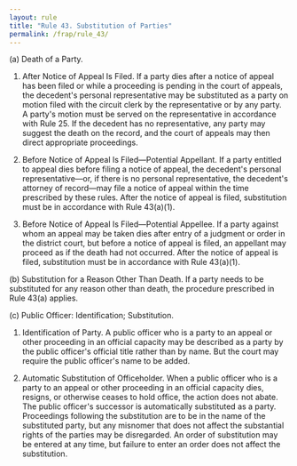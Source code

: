 ```yaml
---
layout: rule
title: "Rule 43. Substitution of Parties"
permalink: /frap/rule_43/
---
```


(a) Death of a Party.


1. After Notice of Appeal Is Filed. If a party dies after a notice of appeal has been filed or while a proceeding is pending in the court of appeals, the decedent's personal representative may be substituted as a party on motion filed with the circuit clerk by the representative or by any party. A party's motion must be served on the representative in accordance with Rule 25. If the decedent has no representative, any party may suggest the death on the record, and the court of appeals may then direct appropriate proceedings.


2. Before Notice of Appeal Is Filed—Potential Appellant. If a party entitled to appeal dies before filing a notice of appeal, the decedent's personal representative—or, if there is no personal representative, the decedent's attorney of record—may file a notice of appeal within the time prescribed by these rules. After the notice of appeal is filed, substitution must be in accordance with Rule 43(a)(1).


3. Before Notice of Appeal Is Filed—Potential Appellee. If a party against whom an appeal may be taken dies after entry of a judgment or order in the district court, but before a notice of appeal is filed, an appellant may proceed as if the death had not occurred. After the notice of appeal is filed, substitution must be in accordance with Rule 43(a)(1).


(b) Substitution for a Reason Other Than Death. If a party needs to be substituted for any reason other than death, the procedure prescribed in Rule 43(a) applies.


(c) Public Officer: Identification; Substitution.


1. Identification of Party. A public officer who is a party to an appeal or other proceeding in an official capacity may be described as a party by the public officer's official title rather than by name. But the court may require the public officer's name to be added.


2. Automatic Substitution of Officeholder. When a public officer who is a party to an appeal or other proceeding in an official capacity dies, resigns, or otherwise ceases to hold office, the action does not abate. The public officer's successor is automatically substituted as a party. Proceedings following the substitution are to be in the name of the substituted party, but any misnomer that does not affect the substantial rights of the parties may be disregarded. An order of substitution may be entered at any time, but failure to enter an order does not affect the substitution.
